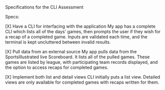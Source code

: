 Specifications for the CLI Assessment

Specs:

[X] Have a CLI for interfacing with the application
  My app has a complete CLI which lists all of the days' games, then prompts the user if they wish for a recap of a completed game.
  Inputs are validated each time, and the terminal is kept uncluttered between invalid results.
  
[X] Pull data from an external source
  My app pulls data from the SportsIllustrated live Scoreboard. It lists all of the pulled games.
  These games are listed by league, with participating team records displayed, and the option to access recaps for completed games.
  
[X] Implement both list and detail views
  CLI initially puts a list view. Detailed views are only available for completed games with recaps written for them.